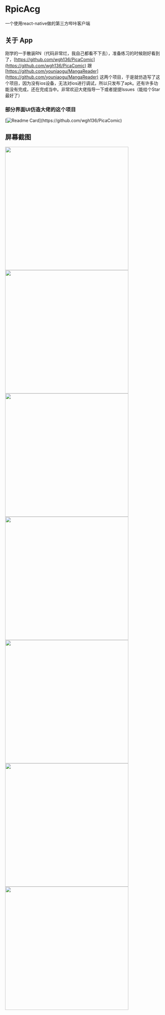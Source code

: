 # RpicAcg
一个使用react-native做的第三方哔咔客户端

## 关于 App
刚学的一手散装RN（代码非常烂，我自己都看不下去），准备练习的时候刚好看到了，[https://github.com/wgh136/PicaComic](https://github.com/wgh136/PicaComic) 跟 [https://github.com/youniaogu/MangaReader](https://github.com/youniaogu/MangaReader) 这两个项目，于是就仿造写了这个项目，因为没有ios设备，无法对ios进行调试，所以只发布了apk。还有许多功能没有完成，还在完成当中。非常欢迎大佬指导一下或者提提Issues（能给个Star最好了）

### 部分界面UI仿造大佬的这个项目
[![Readme Card]([https://github.com/wgh136/PicaComic](https://github-readme-stats.vercel.app/api/pin/?username=wgh136&repo=PicaComic))](https://github.com/wgh136/PicaComic)

## 屏幕截图
<img src="screenshots/1.png" style="width: 400px"><img src="screenshots/2.png" style="width: 400px"><img src="screenshots/3.png" style="width: 400px"><img src="screenshots/4.png" style="width: 400px"><img src="screenshots/5.png" style="width: 400px"><img src="screenshots/6.png" style="width: 400px"><img src="screenshots/7.png" style="width: 400px">
